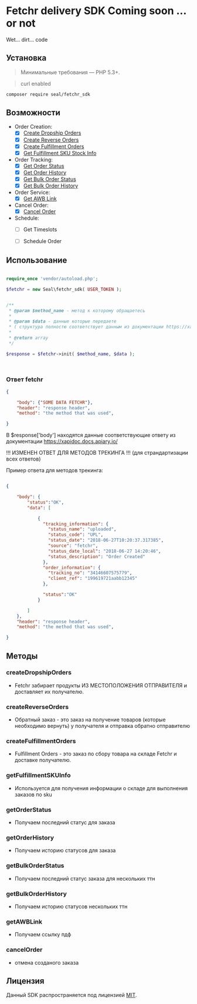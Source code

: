 # Fetchr delivery SDK Coming soon ... or not
Wet... dirt... code


## Установка

> Минимальные требования — PHP 5.3+.

> curl enabled
```bash
composer require seal/fetchr_sdk
```

## Возможности

- Order Creation:
	- [x] [Create Dropship Orders](#сreateDropshipOrders)
	- [x] [Create Reverse Orders]()
	- [x] [Create Fulfillment Orders]()
	- [x] [Get Fulfillment SKU Stock Info]()

- Order Tracking:
	- [x] [Get Order Status]()
	- [x] [Get Order History]()
	- [x] [Get Bulk Order Status]()
	- [x] [Get Bulk Order History]()

- Order Service:
	- [x] [Get AWB Link]()

- Cancel Order:
	- [x] [Cancel Order]()

- Schedule:
	- [ ] Get Timeslots
	- [ ] Schedule Order


## Использование

```php

require_once 'vendor/autoload.php';

$fetchr = new Seal\fetchr_sdk( USER_TOKEN );


/**
 * @param $method_name - метод к которому обращаетесь
 * 
 * @param $data - данные которые передаете 
 * ( структура полностю соответствует данным из документации https://xapidoc.docs.apiary.io/ )
 *
 * @return array
 */

$response = $fetchr->init( $method_name, $data );

	
```

### Ответ fetchr

```json
{

	"body": {"SOME DATA FETCHR"},
	"header": "response header",
	"method": "the method that was used",

}
```

В $response['body'] находятся данные соответствующие ответу из документации https://xapidoc.docs.apiary.io/ 

!!! ИЗМЕНЕН ОТВЕТ ДЛЯ МЕТОДОВ ТРЕКИНГА !!!
(для страндартизации всех ответов)

Пример ответа для методов трекинга:

```json

{

	"body": {
		"status":"OK",
		"data": [

			{
			  "tracking_information": {
			    "status_name": "uploaded",
			    "status_code": "UPL",
			    "status_date": "2018-06-27T10:20:37.317385",
			    "source": "fetchr",
			    "status_date_local": "2018-06-27 14:20:46",
			    "status_description": "Order Created"
			  },
			  "order_information": {
			    "tracking_no": "34146607575779",
			    "client_ref": "199619721aabb12345"
			  },

			  "status":"OK"
			}

		]
	},
	"header": "response header",
	"method": "the method that was used",

}

```


## Методы
	
### сreateDropshipOrders
- Fetchr забирает продукты ИЗ МЕСТОПОЛОЖЕНИЯ ОТПРАВИТЕЛЯ и доставляет их получателю.


### сreateReverseOrders
- Обратный заказ - это заказ на получение товаров (которые необходимо вернуть) у получателя и отправка обратно отправителю


### сreateFulfillmentOrders
- Fulfillment Orders - это заказ по сбору товара на складе Fetchr и доставке получателю.


### getFulfillmentSKUInfo
- Используется для получения информации о складе для выполнения заказов по sku


### getOrderStatus
- Получаем последний статус для заказа


### getOrderHistory
- Получаем историю статусов для заказа


### getBulkOrderStatus
- Получаем последний статус заказа для нескольких ттн


### getBulkOrderHistory
- Получаем историю статусов нескольких ттн


### getAWBLink
- Получаем ссылку пдф


### cancelOrder
- отмена созданого заказа






## Лицензия

Данный SDK распространяется под лицензией [MIT](http://opensource.org/licenses/MIT).

